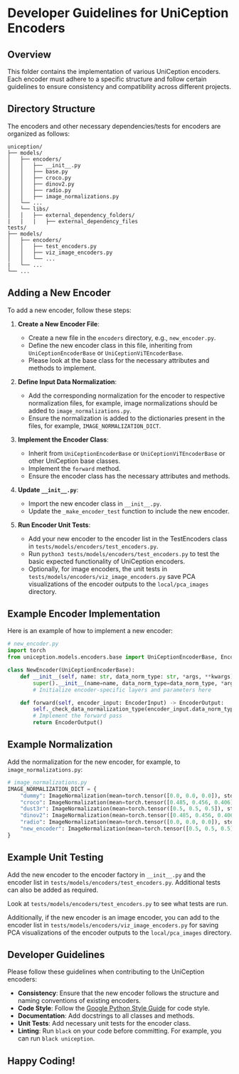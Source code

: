 # Developer Guidelines for UniCeption Encoders

## Overview

This folder contains the implementation of various UniCeption encoders. Each encoder must adhere to a specific structure and follow certain guidelines to ensure consistency and compatibility across different projects.

## Directory Structure

The encoders and other necessary dependencies/tests for encoders are organized as follows:
```
uniception/
├── models/
│   ├── encoders/
│   │   ├── __init__.py
│   │   ├── base.py
│   │   ├── croco.py
│   │   ├── dinov2.py
│   │   ├── radio.py
│   │   ├── image_normalizations.py
│   └── ...
│   └── libs/
│   │   ├── external_dependency_folders/
|   |   |   ├── external_dependency_files
tests/
├── models/
│   ├── encoders/
│   │   ├── test_encoders.py
│   │   ├── viz_image_encoders.py
│   │   └── ...
|   └── ...
└── ...
```

## Adding a New Encoder

To add a new encoder, follow these steps:

1. **Create a New Encoder File**:
   - Create a new file in the `encoders` directory, e.g., `new_encoder.py`.
   - Define the new encoder class in this file, inheriting from `UniCeptionEncoderBase` or `UniCeptionViTEncoderBase`.
   - Please look at the base class for the necessary attributes and methods to implement.

2. **Define Input Data Normalization**:
   - Add the corresponding normalization for the encoder to respective normalization files, for example, image normalizations should be added to `image_normalizations.py`.
   - Ensure the normalization is added to the dictionaries present in the files, for example, `IMAGE_NORMALIZATION_DICT`.

4. **Implement the Encoder Class**:
   - Inherit from `UniCeptionEncoderBase` or `UniCeptionViTEncoderBase` or other UniCeption base classes.
   - Implement the `forward` method.
   - Ensure the encoder class has the necessary attributes and methods.

4. **Update `__init__.py`**:
   - Import the new encoder class in `__init__.py`.
   - Update the `_make_encoder_test` function to include the new encoder.

5. **Run Encoder Unit Tests**:
   - Add your new encoder to the encoder list in the TestEncoders class in `tests/models/encoders/test_encoders.py`.
   - Run `python3 tests/models/encoders/test_encoders.py` to test the basic expected functionality of UniCeption encoders.
   - Optionally, for image encoders, the unit tests in `tests/models/encoders/viz_image_encoders.py` save PCA visualizations of the encoder outputs to the `local/pca_images` directory.

## Example Encoder Implementation

Here is an example of how to implement a new encoder:

```python
# new_encoder.py
import torch
from uniception.models.encoders.base import UniCeptionEncoderBase, EncoderInput, EncoderOutput

class NewEncoder(UniCeptionEncoderBase):
    def __init__(self, name: str, data_norm_type: str, *args, **kwargs):
        super().__init__(name=name, data_norm_type=data_norm_type, *args, **kwargs)
        # Initialize encoder-specific layers and parameters here

    def forward(self, encoder_input: EncoderInput) -> EncoderOutput:
        self._check_data_normalization_type(encoder_input.data_norm_type)
        # Implement the forward pass
        return EncoderOutput()
```

## Example Normalization

Add the normalization for the new encoder, for example, to `image_normalizations.py`:

```python
# image_normalizations.py
IMAGE_NORMALIZATION_DICT = {
    "dummy": ImageNormalization(mean=torch.tensor([0.0, 0.0, 0.0]), std=torch.tensor([1.0, 1.0, 1.0])),
    "croco": ImageNormalization(mean=torch.tensor([0.485, 0.456, 0.406]), std=torch.tensor([0.229, 0.224, 0.225])),
    "dust3r": ImageNormalization(mean=torch.tensor([0.5, 0.5, 0.5]), std=torch.tensor([0.5, 0.5, 0.5])),
    "dinov2": ImageNormalization(mean=torch.tensor([0.485, 0.456, 0.406]), std=torch.tensor([0.229, 0.224, 0.225])),
    "radio": ImageNormalization(mean=torch.tensor([0.0, 0.0, 0.0]), std=torch.tensor([1.0, 1.0, 1.0])),
    "new_encoder": ImageNormalization(mean=torch.tensor([0.5, 0.5, 0.5]), std=torch.tensor([0.2, 0.2, 0.2])),
}
```

## Example Unit Testing

Add the new encoder to the encoder factory in `__init__.py` and the encoder list in `tests/models/encoders/test_encoders.py`. Additional tests can also be added as required.

Look at `tests/models/encoders/test_encoders.py` to see what tests are run.

Additionally, if the new encoder is an image encoder, you can add to the encoder list in `tests/models/encoders/viz_image_encoders.py` for saving PCA visualizations of the encoder outputs to the `local/pca_images` directory.

## Developer Guidelines

Please follow these guidelines when contributing to the UniCeption encoders:
- **Consistency**: Ensure that the new encoder follows the structure and naming conventions of existing encoders.
- **Code Style**: Follow the [Google Python Style Guide](https://google.github.io/styleguide/pyguide.html) for code style.
- **Documentation**: Add docstrings to all classes and methods.
- **Unit Tests**: Add necessary unit tests for the encoder class.
- **Linting**: Run `black` on your code before committing. For example, you can run `black uniception`.

## Happy Coding!
